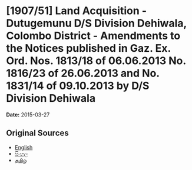 # [1907/51] Land Acquisition - Dutugemunu D/S Division Dehiwala, Colombo District - Amendments to the Notices published in Gaz. Ex. Ord. Nos. 1813/18 of 06.06.2013 No. 1816/23 of 26.06.2013 and No. 1831/14 of 09.10.2013 by D/S Division Dehiwala

**Date:** 2015-03-27

## Original Sources

- [English](https://documents.gov.lk/view/extra-gazettes/2015/3/1907-51_E.pdf)
- [සිංහල](https://documents.gov.lk/view/extra-gazettes/2015/3/1907-51_S.pdf)
- [தமிழ்](https://documents.gov.lk/view/extra-gazettes/2015/3/1907-51_T.pdf)
